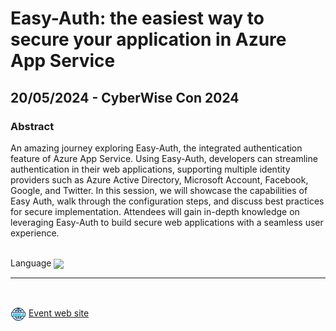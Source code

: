 # Easy-Auth: the easiest way to secure your application in Azure App Service
##  20/05/2024 - CyberWise Con 2024
### Abstract 
An amazing journey exploring Easy-Auth, the integrated authentication feature of Azure App Service. Using Easy-Auth, developers can streamline authentication in their web applications, supporting multiple identity providers such as Azure Active Directory, Microsoft Account, Facebook, Google, and Twitter. In this session, we will showcase the capabilities of Easy Auth, walk through the configuration steps, and discuss best practices for secure implementation. Attendees will gain in-depth knowledge on leveraging Easy-Auth to build secure web applications with a seamless user experience.

<br/>
Language <img width="25" src="https://raw.githubusercontent.com/massimobonanni/massimobonanni/master/images/flageng.svg" style="vertical-align:middle">

<br/>

---
<br/>
<p>
<img width="25" src="https://raw.githubusercontent.com/massimobonanni/massimobonanni/master/images/eventwebsite.svg" style="vertical-align:middle"> 
<a href="https://cyberwisecon.eu/#">Event web site</a>
</p>
